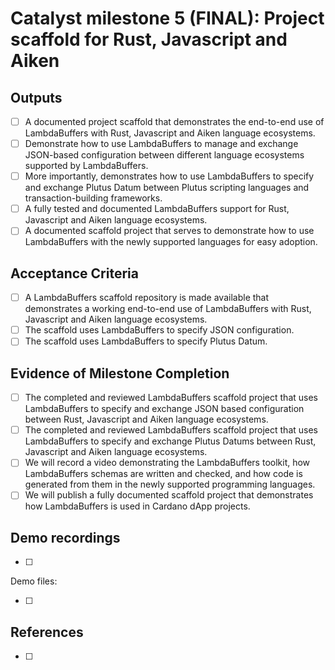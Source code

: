 # Catalyst milestone 5 (FINAL): Project scaffold for Rust, Javascript and Aiken

## Outputs

- [ ] A documented project scaffold that demonstrates the end-to-end use of LambdaBuffers with Rust, Javascript and Aiken language ecosystems.
- [ ] Demonstrate how to use LambdaBuffers to manage and exchange JSON-based configuration between different language ecosystems supported by LambdaBuffers.
- [ ] More importantly, demonstrates how to use LambdaBuffers to specify and exchange Plutus Datum between Plutus scripting languages and transaction-building frameworks.
- [ ] A fully tested and documented LambdaBuffers support for Rust, Javascript and Aiken language ecosystems.
- [ ] A documented scaffold project that serves to demonstrate how to use LambdaBuffers with the newly supported languages for easy adoption.

## Acceptance Criteria

- [ ] A LambdaBuffers scaffold repository is made available that demonstrates a working end-to-end use of LambdaBuffers with Rust, Javascript and Aiken language ecosystems.
- [ ] The scaffold uses LambdaBuffers to specify JSON configuration.
- [ ] The scaffold uses LambdaBuffers to specify Plutus Datum.

## Evidence of Milestone Completion

- [ ] The completed and reviewed LambdaBuffers scaffold project that uses LambdaBuffers to specify and exchange JSON based configuration between Rust, Javascript and Aiken language ecosystems.
- [ ] The completed and reviewed LambdaBuffers scaffold project that uses LambdaBuffers to specify and exchange Plutus Datums between Rust, Javascript and Aiken language ecosystems.
- [ ] We will record a video demonstrating the LambdaBuffers toolkit, how LambdaBuffers schemas are written and checked, and how code is generated from them in the newly supported programming languages.
- [ ] We will publish a fully documented scaffold project that demonstrates how LambdaBuffers is used in Cardano dApp projects.

## Demo recordings

- [ ]

Demo files:

- [ ]

## References

- [ ]
